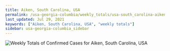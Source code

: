 ```yaml
---
title: Aiken, South Carolina, USA
permalink: /usa-georgia-columbia/weekly_totals/usa-south_carolina-aiken-weekly_totals.html
last_updated: Jul 29, 2021
keywords: ["Aiken, South Carolina, USA", "weekly totals"]
sidebar: usa-georgia-columbia_sidebar
---
```


![Weekly Totals of Confirmed Cases for Aiken, South Carolina, USA](/covid_tracker/images/graphs/usa-south_carolina-aiken-weekly_totals_graph.png)
